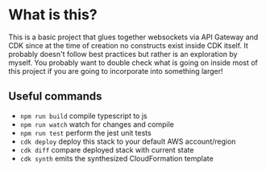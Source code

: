 # What is this?
This is a basic project that glues together websockets via
API Gateway and CDK since at the time of creation no constructs
exist inside CDK itself. It probably doesn't follow best practices
but rather is an exploration by myself. You probably want to double check 
what is going on inside most of this project if you are going to incorporate
into something larger!

## Useful commands

 * `npm run build`   compile typescript to js
 * `npm run watch`   watch for changes and compile
 * `npm run test`    perform the jest unit tests
 * `cdk deploy`      deploy this stack to your default AWS account/region
 * `cdk diff`        compare deployed stack with current state
 * `cdk synth`       emits the synthesized CloudFormation template
